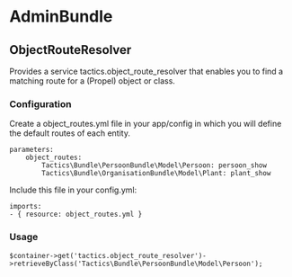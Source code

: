 AdminBundle
===========


ObjectRouteResolver
-------------------

Provides a service tactics.object_route_resolver that enables you to find a 
matching route for a (Propel) object or class.

### Configuration

Create a object_routes.yml file in your app/config in which you will define
the default routes of each entity.

    parameters:
        object_routes:
            Tactics\Bundle\PersoonBundle\Model\Persoon: persoon_show
            Tactics\Bundle\OrganisationBundle\Model\Plant: plant_show


Include this file in your config.yml:

    imports:
    - { resource: object_routes.yml }


### Usage

    $container->get('tactics.object_route_resolver')->retrieveByClass('Tactics\Bundle\PersoonBundle\Model\Persoon');

